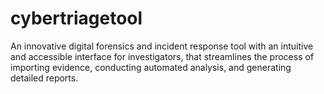 # cybertriagetool
An innovative digital forensics and incident response tool with an intuitive and accessible interface for investigators, that streamlines the process of importing evidence, conducting automated analysis, and generating detailed reports.
